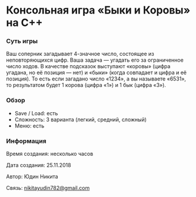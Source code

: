 # Консольная игра «Быки и Коровы» на C++

### Суть игры
Ваш соперник загадывает 4-значное число, состоящее из неповторяющихся цифр. 
Ваша задача — угадать его за ограниченное число ходов. 
В качестве подсказок выступают «коровы» (цифра угадана, но её позиция — нет) и «быки» (когда совпадает и цифра и её позиция). 
То есть если загадано число «1234», а вы называете «6531», то результатом будет 1 корова (цифра «1») и 1 бык (цифра «3»).

### Обзор

- Save / Load: есть
- Сложность: 3 варианта (легкий, средний, сложный)
- Меню: есть

### Информация

Время создания: несколько часов

Дата создания: 25.11.2018

Автор: Юдин Никита

Связь: nikitayudin782@gmail.com
